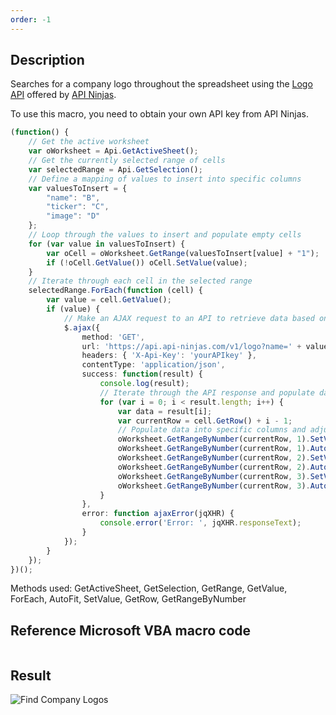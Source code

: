 ```yaml
---
order: -1
---
```


## Description

Searches for a company logo throughout the spreadsheet using the [Logo API](https://api-ninjas.com/api/logo) offered by [API Ninjas](https://api-ninjas.com).

To use this macro, you need to obtain your own API key from API Ninjas.

<!-- This code snippet is shown in the screenshot. -->

<!-- eslint-skip -->

```ts
(function() {
    // Get the active worksheet
    var oWorksheet = Api.GetActiveSheet();
    // Get the currently selected range of cells
    var selectedRange = Api.GetSelection();
    // Define a mapping of values to insert into specific columns
    var valuesToInsert = {
        "name": "B",
        "ticker": "C",
        "image": "D"
    };
    // Loop through the values to insert and populate empty cells
    for (var value in valuesToInsert) {
        var oCell = oWorksheet.GetRange(valuesToInsert[value] + "1");
        if (!oCell.GetValue()) oCell.SetValue(value);
    } 
    // Iterate through each cell in the selected range
    selectedRange.ForEach(function (cell) {
        var value = cell.GetValue();
        if (value) {
            // Make an AJAX request to an API to retrieve data based on the cell value
            $.ajax({
                method: 'GET',
                url: 'https://api.api-ninjas.com/v1/logo?name=' + value,
                headers: { 'X-Api-Key': 'yourAPIkey' },
                contentType: 'application/json',
                success: function(result) {
                    console.log(result);
                    // Iterate through the API response and populate data into specific columns
                    for (var i = 0; i < result.length; i++) {
                        var data = result[i];
                        var currentRow = cell.GetRow() + i - 1;
                        // Populate data into specific columns and adjust column width
                        oWorksheet.GetRangeByNumber(currentRow, 1).SetValue(data.name);
                        oWorksheet.GetRangeByNumber(currentRow, 1).AutoFit(false, true);
                        oWorksheet.GetRangeByNumber(currentRow, 2).SetValue(data.ticker);
                        oWorksheet.GetRangeByNumber(currentRow, 2).AutoFit(false, true);
                        oWorksheet.GetRangeByNumber(currentRow, 3).SetValue(data.image);
                        oWorksheet.GetRangeByNumber(currentRow, 3).AutoFit(false, true);
                    }
                },
                error: function ajaxError(jqXHR) {
                    console.error('Error: ', jqXHR.responseText);
                }
            });
        }
    });
})();
```

Methods used: GetActiveSheet, GetSelection, GetRange, GetValue, ForEach, AutoFit, SetValue, GetRow, GetRangeByNumber 

## Reference Microsoft VBA macro code

<!-- code generated with AI -->

```vb

```

## Result

<!-- imgpath -->

![Find Company Logos](/assets/images/plugins/find-company-logos.png)
